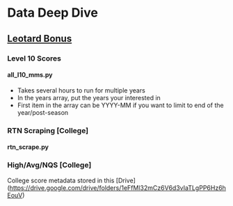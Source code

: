 # Data Deep Dive

## <ins> Leotard Bonus </ins>

### Level 10 Scores
#### all_l10_mms.py
- Takes several hours to run for multiple years
- In the years array, put the years your interested in
- First item in the array can be YYYY-MM if you want to limit to end of the year/post-season


### RTN Scraping [College]
#### rtn_scrape.py


### High/Avg/NQS [College]
College score metadata stored in this [Drive] (https://drive.google.com/drive/folders/1eFfMl32mCz6V6d3vIaTLgPP6Hz6hEouV)


